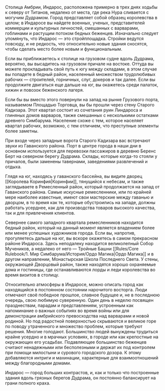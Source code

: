 Столица Амбрии, Индарос, расположена примерно в трех днях ходьбы к северу от Титанов, недалеко от места, где река Нура сливается с могучим Дудрамом. Город представляет собой образец королевства в целом; в Индаросе вы найдете военных, ученых, представителей коммерции и культурных личностей, смешанных с варварами, гоблинами и растущим потоком бедных беженцев. Изначально следует упомянуть, что Индарос — это стройплощадка. Стройки ведутся повсюду, и не редкость, что относительно новые здания сносятся, чтобы сделать место более новым и функциональным.

Если вы приближаетесь к столице на грузовом судне вдоль Дудрама, вероятно, вы высадитесь на грузовом причале на востоке. Оттуда вы можете прокладывать свой путь к югу между складами, в этом случае вы попадете в бедный район, населенный множеством трудолюбивых рабочих — строителей, горничных, слуг, докеров и так далее. Если вы продолжите двигаться еще дальше на юг, вы окажетесь среди палаток, хижин и повозок беженского лагеря.

Если бы вы вместо этого повернули на запад на рынке Грузового порта, называемом Площадью Торговца, вы бы прошли через стену Старого Кадизара. Этот квартал состоит из сочетания руин Линдароса и глиняных домов варваров, также смешанных с несколькими остатками древнего Симбарума. Население схоже с тем, которое населяет квартал рабочих, возможно, с тем отличием, что преступные элементы более заметны.

При входе через западные ворота Старого Кадизара вас встречают звуки из Гаванского района. Порт в центре города в наши дни в основном используется для перевозки пассажиров в деревню Беренс Берт на северном берегу Дудрама. Склады, которые когда-то стояли у причалов, были заменены тавернами, заведениями развлечений и отдыха.

Глядя на юг, находясь у гаванского бассейна, вы видите дворец [[Королева Коринфия|Коринфии]], тянущийся к небесам, и также заглядываете в Ремесленный район, который продолжается на запад от Гаванского района. Самые искусные ремесленники, или по крайней мере наиболее известные, имеют свои мастерские между гаванью и дворцом, в то время как те, которые обустроились на западе, должны работать усерднее, как для производства товаров высокого качества, так и для привлечения клиентов.

Севернее самого западного квартала ремесленников находится бедный район, который на данный момент является владением более или менее успешных художников города. Если вы, напротив, прогуляетесь дальше на юг, вы вскоре окажетесь в самом прекрасном районе Индароса. Здесь неподалеку находится великолепный Собор Мучеников, а недалеко от него — Тройные Башни [[Rules/Core Rulebook/1. Мир Симбарума/История/Ордо Магика|Ордо Магика]] и в другом направлении, Монастырская Школа Последнего Света. У стены, окружающей Дворцовый район, также находятся хорошо охраняемые дома и гостиницы, где останавливаются лорды и леди королевства во время визитов в столицу.

Относительно атмосферы в Индаросе, можно описать город как находящийся в постоянном состоянии нарочитого восторга. Люди отмечают своё победное прошлое, славное будущее и, не в последнюю очередь, свою любимую суверенную. Один день в неделю посвящен празднествам, парадам и представлениям, устроенным как напоминание о важных событиях во время войны или для демонстрации амбрийского превосходства над варварами и новой родиной. Но под радостной поверхностью скрываются и великое горе по поводу утраченного и множество проблем, которые требуют решения. Многие голодают. Большинство людей вынуждены трудиться крайне усердно и в мрачных условиях, в городе или как крепостные на окружающих его усадьбах. Подавляющее большинство беженцев считают ненадежными или бесполезными и держат их под контролем при помощи милостыни и сурового городского дозора. К этому добавляются интриги и махинации, характерные для взаимоотношений между благородными домами.

Индарос — город больших контрастов, и, как и только что построенные здания вдоль грязных берегов Дудрама, он постоянно балансирует на грани полного краха.